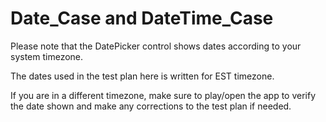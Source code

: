 # Date_Case and DateTime_Case

Please note that the DatePicker control shows dates according to your system timezone.

The dates used in the test plan here is written for EST timezone. 

If you are in a different timezone, make sure to play/open the app to verify the date shown and make any corrections to the test plan if needed.
